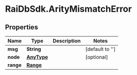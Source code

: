 # RaiDbSdk.ArityMismatchError

## Properties

Name | Type | Description | Notes
------------ | ------------- | ------------- | -------------
**msg** | **String** |  | [default to &#39;&#39;]
**node** | [**AnyType**](.md) |  | [optional] 
**range** | [**Range**](Range.md) |  | 


